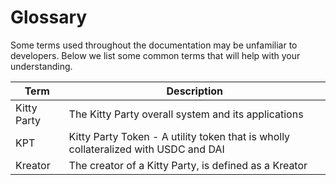 # Glossary

Some terms used throughout the documentation may be unfamiliar to developers. Below we list some common terms that will help with your understanding.&#x20;

| Term        | Description                                                                         |
| ----------- | ----------------------------------------------------------------------------------- |
| Kitty Party | The Kitty Party overall system and its applications                                 |
| KPT         | Kitty Party Token - A utility token that is wholly collateralized with USDC and DAI |
| Kreator     | The creator of a Kitty Party, is defined as a Kreator                               |
